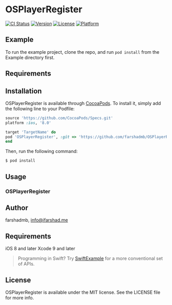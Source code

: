 # OSPlayerRegister

[![CI Status](https://img.shields.io/travis/farshadmb/OSPlayerRegister.svg?style=flat)](https://travis-ci.org/farshadmb/OSPlayerRegister)
[![Version](https://img.shields.io/cocoapods/v/OSPlayerRegister.svg?style=flat)](https://cocoapods.org/pods/OSPlayerRegister)
[![License](https://img.shields.io/cocoapods/l/OSPlayerRegister.svg?style=flat)](https://cocoapods.org/pods/OSPlayerRegister)
[![Platform](https://img.shields.io/cocoapods/p/OSPlayerRegister.svg?style=flat)](https://cocoapods.org/pods/OSPlayerRegister)

## Example

To run the example project, clone the repo, and run `pod install` from the Example directory first.

## Requirements

## Installation

OSPlayerRegister is available through [CocoaPods](https://cocoapods.org). To install
it, simply add the following line to your Podfile:

```ruby
source 'https://github.com/CocoaPods/Specs.git'
platform :ios, '8.0'

target 'TargetName' do
pod 'OSPlayerRegister', :git => 'https://github.com/farshadmb/OSPlayerRegister.git'
end
```

Then, run the following command:

```bash
$ pod install
```

## Usage

### OSPlayerRegister

## Author

farshadmb, info@ifarshad.me

## Requirements

iOS 8 and later
Xcode 9 and later

> Programming in Swift? Try [SwiftExample](https://github.com/farshadmb/OSPlayerRegister/tree/master/SwiftExample) for a more conventional set of APIs.

## License

OSPlayerRegister is available under the MIT license. See the LICENSE file for more info.
